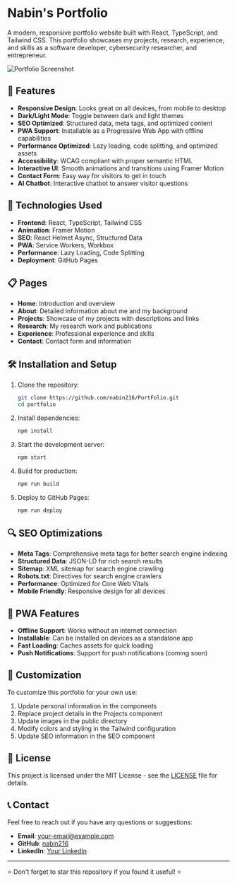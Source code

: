 # Nabin's Portfolio

A modern, responsive portfolio website built with React, TypeScript, and Tailwind CSS. This portfolio showcases my projects, research, experience, and skills as a software developer, cybersecurity researcher, and entrepreneur.

![Portfolio Screenshot](./screenshot.png)

## 🌟 Features

- **Responsive Design**: Looks great on all devices, from mobile to desktop
- **Dark/Light Mode**: Toggle between dark and light themes
- **SEO Optimized**: Structured data, meta tags, and optimized content
- **PWA Support**: Installable as a Progressive Web App with offline capabilities
- **Performance Optimized**: Lazy loading, code splitting, and optimized assets
- **Accessibility**: WCAG compliant with proper semantic HTML
- **Interactive UI**: Smooth animations and transitions using Framer Motion
- **Contact Form**: Easy way for visitors to get in touch
- **AI Chatbot**: Interactive chatbot to answer visitor questions

## 🚀 Technologies Used

- **Frontend**: React, TypeScript, Tailwind CSS
- **Animation**: Framer Motion
- **SEO**: React Helmet Async, Structured Data
- **PWA**: Service Workers, Workbox
- **Performance**: Lazy Loading, Code Splitting
- **Deployment**: GitHub Pages

## 📋 Pages

- **Home**: Introduction and overview
- **About**: Detailed information about me and my background
- **Projects**: Showcase of my projects with descriptions and links
- **Research**: My research work and publications
- **Experience**: Professional experience and skills
- **Contact**: Contact form and information

## 🛠️ Installation and Setup

1. Clone the repository:
   ```bash
   git clone https://github.com/nabin216/PortFolio.git
   cd portfolio
   ```

2. Install dependencies:
   ```bash
   npm install
   ```

3. Start the development server:
   ```bash
   npm start
   ```

4. Build for production:
   ```bash
   npm run build
   ```

5. Deploy to GitHub Pages:
   ```bash
   npm run deploy
   ```

## 🔍 SEO Optimizations

- **Meta Tags**: Comprehensive meta tags for better search engine indexing
- **Structured Data**: JSON-LD for rich search results
- **Sitemap**: XML sitemap for search engine crawling
- **Robots.txt**: Directives for search engine crawlers
- **Performance**: Optimized for Core Web Vitals
- **Mobile Friendly**: Responsive design for all devices

## 📱 PWA Features

- **Offline Support**: Works without an internet connection
- **Installable**: Can be installed on devices as a standalone app
- **Fast Loading**: Caches assets for quick loading
- **Push Notifications**: Support for push notifications (coming soon)

## 🎨 Customization

To customize this portfolio for your own use:

1. Update personal information in the components
2. Replace project details in the Projects component
3. Update images in the public directory
4. Modify colors and styling in the Tailwind configuration
5. Update SEO information in the SEO component

## 📄 License

This project is licensed under the MIT License - see the [LICENSE](LICENSE) file for details.

## 📞 Contact

Feel free to reach out if you have any questions or suggestions:

- **Email**: your-email@example.com
- **GitHub**: [nabin216](https://github.com/nabin216)
- **LinkedIn**: [Your LinkedIn](https://www.linkedin.com/in/your-linkedin)

---

⭐ Don't forget to star this repository if you found it useful! ⭐
